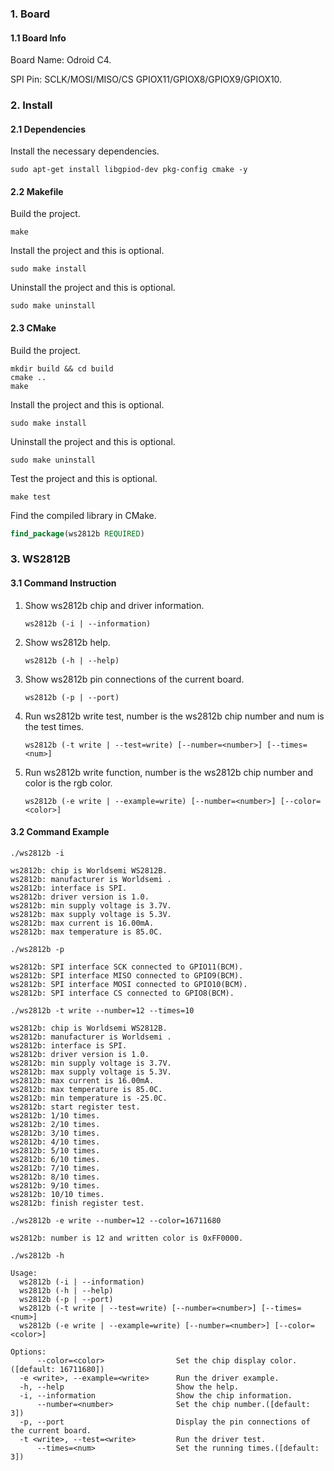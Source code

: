 ### 1. Board

#### 1.1 Board Info

Board Name: Odroid C4.

SPI Pin: SCLK/MOSI/MISO/CS GPIOX11/GPIOX8/GPIOX9/GPIOX10.

### 2. Install

#### 2.1 Dependencies

Install the necessary dependencies.

```shell
sudo apt-get install libgpiod-dev pkg-config cmake -y
```

#### 2.2 Makefile

Build the project.

```shell
make
```

Install the project and this is optional.

```shell
sudo make install
```

Uninstall the project and this is optional.

```shell
sudo make uninstall
```

#### 2.3 CMake

Build the project.

```shell
mkdir build && cd build 
cmake .. 
make
```

Install the project and this is optional.

```shell
sudo make install
```

Uninstall the project and this is optional.

```shell
sudo make uninstall
```

Test the project and this is optional.

```shell
make test
```

Find the compiled library in CMake. 

```cmake
find_package(ws2812b REQUIRED)
```


### 3. WS2812B

#### 3.1 Command Instruction

1. Show ws2812b chip and driver information.

   ```shell
   ws2812b (-i | --information)
   ```

2. Show ws2812b help.

   ```shell
   ws2812b (-h | --help)
   ```

3. Show ws2812b pin connections of the current board.

   ```shell
   ws2812b (-p | --port)
   ```

4. Run ws2812b write test, number is the ws2812b chip number and num is the test times.

   ```shell
   ws2812b (-t write | --test=write) [--number=<number>] [--times=<num>]
   ```

5. Run ws2812b write function, number is the ws2812b chip number and color is the rgb color.

   ```shell
   ws2812b (-e write | --example=write) [--number=<number>] [--color=<color>]
   ```

#### 3.2 Command Example

```shell
./ws2812b -i

ws2812b: chip is Worldsemi WS2812B.
ws2812b: manufacturer is Worldsemi .
ws2812b: interface is SPI.
ws2812b: driver version is 1.0.
ws2812b: min supply voltage is 3.7V.
ws2812b: max supply voltage is 5.3V.
ws2812b: max current is 16.00mA.
ws2812b: max temperature is 85.0C.
```

```shell
./ws2812b -p

ws2812b: SPI interface SCK connected to GPIO11(BCM).
ws2812b: SPI interface MISO connected to GPIO9(BCM).
ws2812b: SPI interface MOSI connected to GPIO10(BCM).
ws2812b: SPI interface CS connected to GPIO8(BCM).
```

```shell
./ws2812b -t write --number=12 --times=10

ws2812b: chip is Worldsemi WS2812B.
ws2812b: manufacturer is Worldsemi .
ws2812b: interface is SPI.
ws2812b: driver version is 1.0.
ws2812b: min supply voltage is 3.7V.
ws2812b: max supply voltage is 5.3V.
ws2812b: max current is 16.00mA.
ws2812b: max temperature is 85.0C.
ws2812b: min temperature is -25.0C.
ws2812b: start register test.
ws2812b: 1/10 times.
ws2812b: 2/10 times.
ws2812b: 3/10 times.
ws2812b: 4/10 times.
ws2812b: 5/10 times.
ws2812b: 6/10 times.
ws2812b: 7/10 times.
ws2812b: 8/10 times.
ws2812b: 9/10 times.
ws2812b: 10/10 times.
ws2812b: finish register test.
```

```shell
./ws2812b -e write --number=12 --color=16711680

ws2812b: number is 12 and written color is 0xFF0000.
```

```shell
./ws2812b -h

Usage:
  ws2812b (-i | --information)
  ws2812b (-h | --help)
  ws2812b (-p | --port)
  ws2812b (-t write | --test=write) [--number=<number>] [--times=<num>]
  ws2812b (-e write | --example=write) [--number=<number>] [--color=<color>]

Options:
      --color=<color>                Set the chip display color.([default: 16711680])
  -e <write>, --example=<write>      Run the driver example.
  -h, --help                         Show the help.
  -i, --information                  Show the chip information.
      --number=<number>              Set the chip number.([default: 3])
  -p, --port                         Display the pin connections of the current board.
  -t <write>, --test=<write>         Run the driver test.
      --times=<num>                  Set the running times.([default: 3])
```

